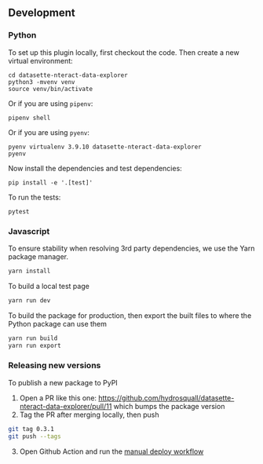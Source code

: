 
## Development

### Python

To set up this plugin locally, first checkout the code. Then create a new virtual environment:

    cd datasette-nteract-data-explorer
    python3 -mvenv venv
    source venv/bin/activate

Or if you are using `pipenv`:

    pipenv shell

Or if you are using `pyenv`:

    pyenv virtualenv 3.9.10 datasette-nteract-data-explorer
    pyenv

Now install the dependencies and test dependencies:

    pip install -e '.[test]'

To run the tests:

    pytest

### Javascript

To ensure stability when resolving 3rd party dependencies, we use the Yarn package manager.

```bash
yarn install
```

To build a local test page

```bash
yarn run dev
```

To build the package for production, then export the built files to where the Python package can use them

```bash
yarn run build
yarn run export
```

### Releasing new versions

To publish a new package to PyPI

1. Open a PR like this one: <https://github.com/hydrosquall/datasette-nteract-data-explorer/pull/11> which bumps the package version
2. Tag the PR after merging locally, then push

```bash
git tag 0.3.1
git push --tags
```

3. Open Github Action and run the [manual deploy workflow](https://github.com/hydrosquall/datasette-nteract-data-explorer/actions/workflows/publish.yml)
